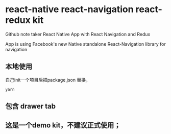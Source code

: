 # react-native react-navigation react-redux kit

Github note taker React Native App with React Navigation and Redux

App is using Facebook's new Native standalone React-Navigation library for navigation




## 本地使用

自己init一个项目后把package.json 替换，

```
yarn

```
## 包含 drawer tab



## 这是一个demo kit，不建议正式使用；
